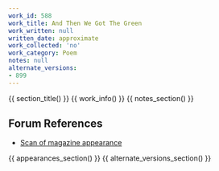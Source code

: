 ```yaml
---
work_id: 588
work_title: And Then We Got The Green
work_written: null
written_date: approximate
work_collected: 'no'
work_category: Poem
notes: null
alternate_versions:
- 899
---
```


{{ section_title() }}
{{ work_info() }}
{{ notes_section() }}
## Forum References
- [Scan of magazine appearance](https://bukowskiforum.com/threads/and-then-we-got-the-green-wormwood-review-no-93-1984.12785/)

{{ appearances_section() }}
{{ alternate_versions_section() }}